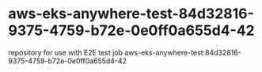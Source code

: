 # aws-eks-anywhere-test-84d32816-9375-4759-b72e-0e0ff0a655d4-42
repository for use with E2E test job aws-eks-anywhere-test:84d32816-9375-4759-b72e-0e0ff0a655d4-42
